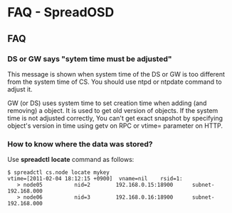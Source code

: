 FAQ - SpreadOSD
===============

## FAQ

### DS or GW says "sytem time must be adjusted"

This message is shown when system time of the DS or GW is too different from the system time of CS. You should use ntpd or ntpdate command to adjust it.

GW (or DS) uses system time to set creation time when adding (and removing) a object. It is used to get old version of objects. If the system time is not adjusted correctly, You can't get exact snapshot by specifying object's version in time using getv on RPC or vtime= parameter on HTTP.


### How to know where the data was stored?

Use **spreadctl** **locate** command as follows:

    $ spreadctl cs.node locate mykey
    vtime=[2011-02-04 18:12:15 +0900]  vname=nil    rsid=1:
       > node05          nid=2        192.168.0.15:18900      subnet-192.168.000
       > node06          nid=3        192.168.0.16:18900      subnet-192.168.000

